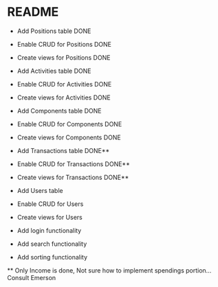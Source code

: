 # README

* Add Positions table DONE

* Enable CRUD for Positions DONE

* Create views for Positions DONE

* Add Activities table DONE

* Enable CRUD for Activities DONE

* Create views for Activities DONE

* Add Components table DONE

* Enable CRUD for Components DONE

* Create views for Components DONE

* Add Transactions table DONE**

* Enable CRUD for Transactions DONE**

* Create views for Transactions DONE**

* Add Users table

* Enable CRUD for Users

* Create views for Users

* Add login functionality

* Add search functionality

* Add sorting functionality

** Only Income is done, Not sure how to implement spendings portion... Consult Emerson